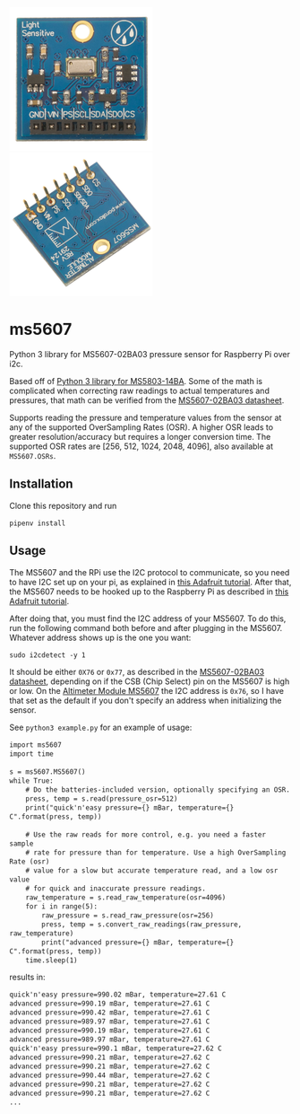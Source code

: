 ![Altimeter Module MS5607- Top View](ms5607-front.png) ![Altimeter Module MS5607- Top View](ms5607-back.png)

# ms5607
Python 3 library for MS5607-02BA03 pressure sensor for Raspberry Pi over i2c.

Based off of [Python 3 library for MS5803-14BA](https://github.com/NickCrews/ms5803py). Some of the math is complicated when correcting raw readings to actual temperatures and pressures, that math can be verified from the [MS5607-02BA03 datasheet](http://www.te.com/commerce/DocumentDelivery/DDEController?Action=showdoc&DocId=Data+Sheet%7FMS5803-14BA%7FB3%7Fpdf%7FEnglish%7FENG_DS_MS5803-14BA_B3.pdf%7FCAT-BLPS0013).

Supports reading the pressure and temperature values from the sensor at any of the supported OverSampling Rates (OSR). A higher OSR leads to greater resolution/accuracy but requires a longer conversion time. The supported OSR rates are [256, 512, 1024, 2048, 4096], also available at `MS5607.OSRs`.

## Installation
Clone this repository and run
```
pipenv install
```

## Usage
The MS5607 and the RPi use the I2C protocol to communicate, so you need to have I2C set up on your pi, as explained in [this Adafruit tutorial](https://learn.adafruit.com/adafruits-raspberry-pi-lesson-4-gpio-setup/configuring-i2c). After that, the MS5607 needs to be hooked up to the Raspberry Pi as described in [this Adafruit tutorial](https://learn.sparkfun.com/tutorials/ms5803-14ba-pressure-sensor-hookup-guide).

After doing that, you must find the I2C address of your MS5607. To do this, run the following command both before and after plugging in the MS5607. Whatever address shows up is the one you want:
```
sudo i2cdetect -y 1
````
It should be either `0X76` or `0x77`, as described in the [MS5607-02BA03 datasheet](https://www.parallax.com/sites/default/files/downloads/29124-MS5607-02BA03-Datasheet.pdf), depending on if the CSB (Chip Select) pin on the MS5607 is high or low. On the [Altimeter Module MS5607](https://www.parallax.com/product/29124) the I2C address is `0x76`, so I have that set as the default if you don't specify an address when initializing the sensor.

See `python3 example.py` for an example of usage:
```
import ms5607
import time

s = ms5607.MS5607()
while True:
    # Do the batteries-included version, optionally specifying an OSR.
    press, temp = s.read(pressure_osr=512)
    print("quick'n'easy pressure={} mBar, temperature={} C".format(press, temp))

    # Use the raw reads for more control, e.g. you need a faster sample
    # rate for pressure than for temperature. Use a high OverSampling Rate (osr)
    # value for a slow but accurate temperature read, and a low osr value
    # for quick and inaccurate pressure readings.
    raw_temperature = s.read_raw_temperature(osr=4096)
    for i in range(5):
        raw_pressure = s.read_raw_pressure(osr=256)
        press, temp = s.convert_raw_readings(raw_pressure, raw_temperature)
        print("advanced pressure={} mBar, temperature={} C".format(press, temp))
    time.sleep(1)
```
results in:
```
quick'n'easy pressure=990.02 mBar, temperature=27.61 C
advanced pressure=990.19 mBar, temperature=27.61 C
advanced pressure=990.42 mBar, temperature=27.61 C
advanced pressure=989.97 mBar, temperature=27.61 C
advanced pressure=990.19 mBar, temperature=27.61 C
advanced pressure=989.97 mBar, temperature=27.61 C
quick'n'easy pressure=990.1 mBar, temperature=27.62 C
advanced pressure=990.21 mBar, temperature=27.62 C
advanced pressure=990.21 mBar, temperature=27.62 C
advanced pressure=990.44 mBar, temperature=27.62 C
advanced pressure=990.21 mBar, temperature=27.62 C
advanced pressure=990.21 mBar, temperature=27.62 C
...
```
